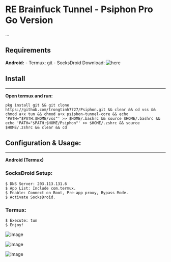 # RE Brainfuck Tunnel - Psiphon Pro Go Version

...

## Requirements

**Android:**
    - Termux: git
    - SocksDroid
    Download: ![here](https://trongtinh7727-my.sharepoint.com/:f:/g/personal/tinhne_trongtinh7727_onmicrosoft_com/EhA2kJ7nk9BLiStnHO8fXNYBgniadOd-FrHQuvWm1vML2g?e=ZKIhxM)

## Install
-------

**Open termux and run:**

    pkg install git && git clone https://github.com/trongtinh7727/Psiphon.git && clear && cd vss && chmod a+x tun && chmod a+x psiphon-tunnel-core && echo 'PATH="$PATH:$HOME/vss"' >> $HOME/.bashrc && source $HOME/.bashrc && echo 'PATH="$PATH:$HOME/Psiphon"' >> $HOME/.zshrc && source $HOME/.zshrc && clear && cd
    
## Configuration & Usage:
-----
**Android (Termux)**
### SocksDroid Setup:
    $ DNS Server: 203.113.131.6
    $ App List: Include com.termux.
    $ Enable: Connect on Boot, Pre-app proxy, Bypass Mode.
    $ Activate SocksDroid.
    
### Termux:
    $ Execute: tun
    $ Enjoy!
    

![image](https://github.com/trongtinh7727/Psiphon/assets/72309458/af561b91-d232-4798-b01c-ffacd913a901)

![image](https://github.com/trongtinh7727/Psiphon/assets/72309458/7eac66c7-72b1-49ed-b486-15cfbe7fb43d)

![image](https://github.com/trongtinh7727/Psiphon/assets/72309458/337f6f51-21e4-4d4c-a74a-a7ffa9ec5b4c)
